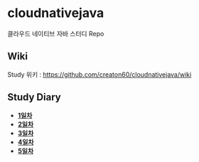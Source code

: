 # cloudnativejava
클라우드 네이티브 자바 스터디 Repo

## Wiki
Study 위키 : https://github.com/creaton60/cloudnativejava/wiki

## Study Diary
* [**1일차**](https://github.com/creaton60/cloudnativejava/wiki/1%EC%9D%BC%EC%B0%A8)
* [**2일차**](https://github.com/creaton60/cloudnativejava/wiki/2%EC%9D%BC%EC%B0%A8)
* [**3일차**](https://github.com/creaton60/cloudnativejava/wiki/3%EC%9D%BC%EC%B0%A8)
* [**4일차**](https://github.com/creaton60/cloudnativejava/wiki/4%EC%9D%BC%EC%B0%A8)
* [**5일차**](https://github.com/creaton60/cloudnativejava/wiki/5%EC%9D%BC%EC%B0%A8)
